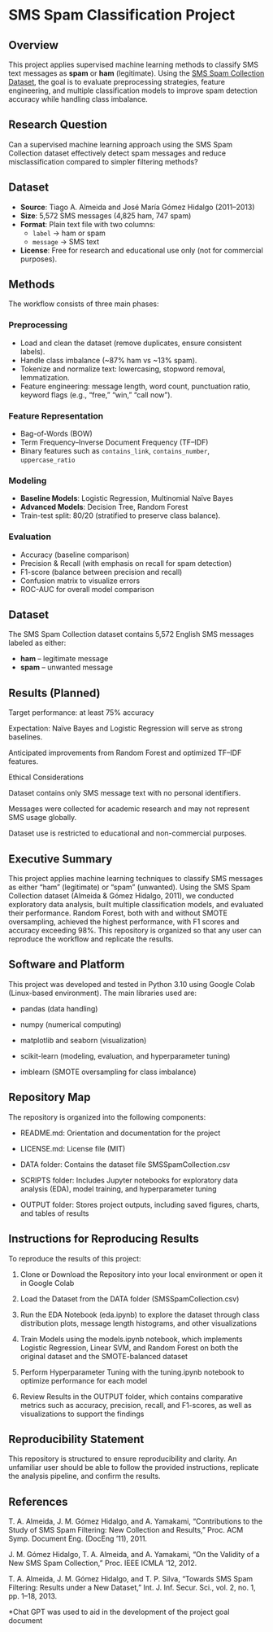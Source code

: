 # SMS Spam Classification Project  

## Overview  
This project applies supervised machine learning methods to classify SMS text messages as **spam** or **ham** (legitimate). Using the [SMS Spam Collection Dataset](https://archive.ics.uci.edu/ml/datasets/sms+spam+collection), the goal is to evaluate preprocessing strategies, feature engineering, and multiple classification models to improve spam detection accuracy while handling class imbalance.  

## Research Question  
Can a supervised machine learning approach using the SMS Spam Collection dataset effectively detect spam messages and reduce misclassification compared to simpler filtering methods?  

## Dataset  
- **Source**: Tiago A. Almeida and José María Gómez Hidalgo (2011–2013)  
- **Size**: 5,572 SMS messages (4,825 ham, 747 spam)  
- **Format**: Plain text file with two columns:  
  - `label` → ham or spam  
  - `message` → SMS text  
- **License**: Free for research and educational use only (not for commercial purposes).  

## Methods  
The workflow consists of three main phases:  

### Preprocessing  
- Load and clean the dataset (remove duplicates, ensure consistent labels).  
- Handle class imbalance (~87% ham vs ~13% spam).  
- Tokenize and normalize text: lowercasing, stopword removal, lemmatization.  
- Feature engineering: message length, word count, punctuation ratio, keyword flags (e.g., “free,” “win,” “call now”).  

### Feature Representation  
- Bag-of-Words (BOW)  
- Term Frequency–Inverse Document Frequency (TF–IDF)  
- Binary features such as `contains_link`, `contains_number`, `uppercase_ratio`  

### Modeling  
- **Baseline Models**: Logistic Regression, Multinomial Naïve Bayes  
- **Advanced Models**: Decision Tree, Random Forest  
- Train-test split: 80/20 (stratified to preserve class balance).  

### Evaluation  
- Accuracy (baseline comparison)  
- Precision & Recall (with emphasis on recall for spam detection)  
- F1-score (balance between precision and recall)  
- Confusion matrix to visualize errors  
- ROC-AUC for overall model comparison  

## Dataset  

The SMS Spam Collection dataset contains 5,572 English SMS messages labeled as either:  
- **ham** – legitimate message  
- **spam** – unwanted message  

## Results (Planned)

Target performance: at least 75% accuracy

Expectation: Naïve Bayes and Logistic Regression will serve as strong baselines.

Anticipated improvements from Random Forest and optimized TF–IDF features.

Ethical Considerations

Dataset contains only SMS message text with no personal identifiers.

Messages were collected for academic research and may not represent SMS usage globally.

Dataset use is restricted to educational and non-commercial purposes.

## Executive Summary

This project applies machine learning techniques to classify SMS messages as either “ham” (legitimate) or “spam” (unwanted). Using the SMS Spam Collection dataset (Almeida & Gómez Hidalgo, 2011), we conducted exploratory data analysis, built multiple classification models, and evaluated their performance. Random Forest, both with and without SMOTE oversampling, achieved the highest performance, with F1 scores and accuracy exceeding 98%. This repository is organized so that any user can reproduce the workflow and replicate the results.

## Software and Platform

This project was developed and tested in Python 3.10 using Google Colab (Linux-based environment). The main libraries used are:

- pandas (data handling)

- numpy (numerical computing)

- matplotlib and seaborn (visualization)

- scikit-learn (modeling, evaluation, and hyperparameter tuning)

- imblearn (SMOTE oversampling for class imbalance)

## Repository Map

The repository is organized into the following components:

- README.md: Orientation and documentation for the project

- LICENSE.md: License file (MIT)

- DATA folder: Contains the dataset file SMSSpamCollection.csv

- SCRIPTS folder: Includes Jupyter notebooks for exploratory data analysis (EDA), model training, and hyperparameter tuning

- OUTPUT folder: Stores project outputs, including saved figures, charts, and tables of results

## Instructions for Reproducing Results

To reproduce the results of this project:

1. Clone or Download the Repository into your local environment or open it in Google Colab

2. Load the Dataset from the DATA folder (SMSSpamCollection.csv)

3. Run the EDA Notebook (eda.ipynb) to explore the dataset through class distribution plots, message length histograms, and other visualizations

4. Train Models using the models.ipynb notebook, which implements Logistic Regression, Linear SVM, and Random Forest on both the original dataset and the SMOTE-balanced dataset

5. Perform Hyperparameter Tuning with the tuning.ipynb notebook to optimize performance for each model

6. Review Results in the OUTPUT folder, which contains comparative metrics such as accuracy, precision, recall, and F1-scores, as well as visualizations to support the findings

## Reproducibility Statement

This repository is structured to ensure reproducibility and clarity. An unfamiliar user should be able to follow the provided instructions, replicate the analysis pipeline, and confirm the results.

## References

T. A. Almeida, J. M. Gómez Hidalgo, and A. Yamakami, “Contributions to the Study of SMS Spam Filtering: New Collection and Results,” Proc. ACM Symp. Document Eng. (DocEng ’11), 2011.

J. M. Gómez Hidalgo, T. A. Almeida, and A. Yamakami, “On the Validity of a New SMS Spam Collection,” Proc. IEEE ICMLA ’12, 2012.

T. A. Almeida, J. M. Gómez Hidalgo, and T. P. Silva, “Towards SMS Spam Filtering: Results under a New Dataset,” Int. J. Inf. Secur. Sci., vol. 2, no. 1, pp. 1–18, 2013.

*Chat GPT was used to aid in the development of the project goal document
